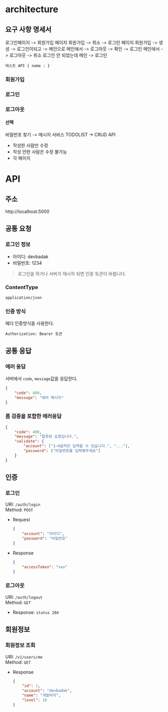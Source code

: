 # architecture   
## 요구 사항 명세서           

로그인페이지 -> 회원가입 페이지
회원가입 -> 취소 -> 로그인 페이지
회원가입 -> 생성 -> 로그인이되고 -> 메인으로 
메인에서 -> 로그아웃 -> 확인 -> 로그인
메인에서 -> 로그아웃 -> 취소 
로그인 안 되었는데 메인 -> 로그인    

`테스트 API { name : }`

### 회원가입

### 로그인

### 로그아웃 

#### 선택 
비밀번호 찾기 -> 메시지 서비스
TODOLIST -> CRUD API 
  * 작성한 사람만 수정
  * 작성 안한 사람은 수정 불가능
  * 각 페이지 

# API
## 주소

http://localhost:5000

## 공통 요청

### 로그인 정보

* 아이디: devbadak
* 비밀번호: 1234

> 로그인을 하거나 서버가 재시작 되면 인증 토큰이 바뀝니다.

### ContentType

`application/json`

### 인증 방식

헤더 인증방식을 사용한다.

`Authorization: Bearer 토큰`

## 공통 응답

### 에러 응답

서버에서 `code`, `message`값을 응답한다.

```json
{
    "code": 400,
    "message": "에러 메시지"
}
```

### 폼 검증을 포함한 에러응답

```json
{
    "code": 400,
    "message": "잘못된 요청입니다.",
    "validate": {
        "account": ["1~4글자만 입력할 수 있습니다.", "..."],
        "password": ["비밀번호를 입력해주세요"]
    }
}
```

## 인증

### 로그인
URI: `/auth/login`  
Method: `POST`

- Request
 
    ```json
    {
        "account": "아이디",
        "password": "비밀번호"
    }
    ```

- Response

    ```json
    {
        "accessToken": "xxx"
    }
    ```

### 로그아웃
URI: `/auth/logout`  
Method: `GET`  

- Response: `status 204`


## 회원정보

### 회원정보 조회

URI: `/v1/users/me`  
Method: `GET`

- Response

    ```json
    {
        "id": 1,
        "account": "devbadak",
        "name": "개발바닥",
        "level": 10
    }
    ```
